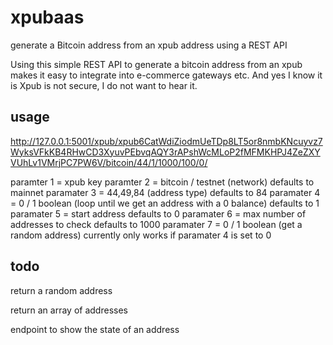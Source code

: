 # xpubaas
generate a Bitcoin address from an xpub address using a REST API


Using this simple REST API to generate a bitcoin address from an xpub makes it easy to integrate into e-commerce gateways etc.  And yes I know it is Xpub is 
not secure, I do not want to hear it.

## usage

http://127.0.0.1:5001/xpub/xpub6CatWdiZiodmUeTDp8LT5or8nmbKNcuyvz7WyksVFkKB4RHwCD3XyuvPEbvqAQY3rAPshWcMLoP2fMFMKHPJ4ZeZXYVUhLv1VMrjPC7PW6V/bitcoin/44/1/1000/100/0/

paramter 1 = xpub key
paramter 2 = bitcoin / testnet (network) defaults to mainnet
paramater 3 = 44,49,84 (address type) defaults to 84
paramater 4 = 0 / 1 boolean (loop until we get an address with a 0 balance) defaults to 1
paramater 5 = start address defaults to 0
paramater 6 = max number of addresses to check defaults to 1000
paramater 7 = 0 / 1 boolean (get a random address) currently only works if paramater 4 is set to 0

## todo

return a random address

return an array of addresses

endpoint to show the state of an address


